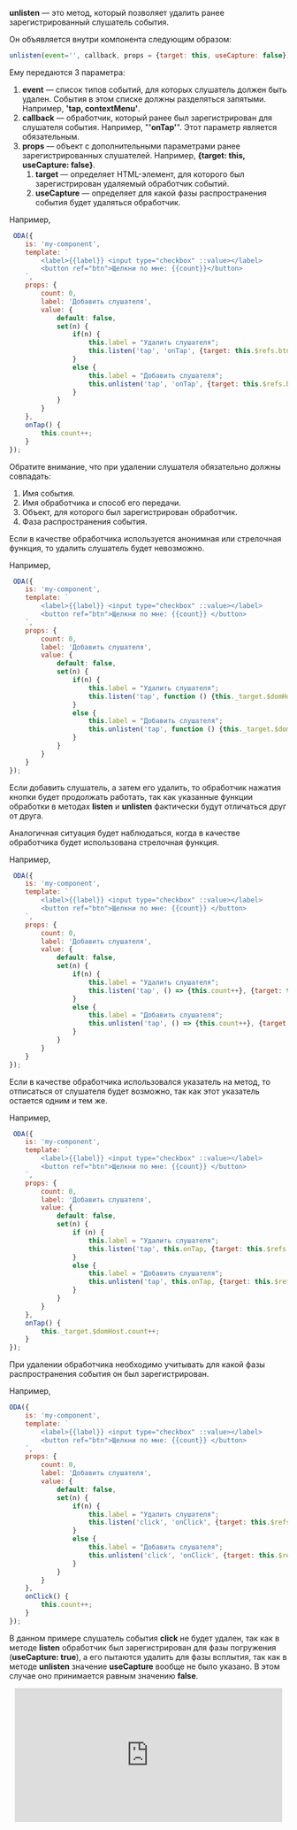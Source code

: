 **unlisten** — это метод, который позволяет удалить ранее зарегистрированный слушатель события.

Он объявляется внутри компонента следующим образом:

```javascript
unlisten(event='', callback, props = {target: this, useCapture: false})
```

Ему передаются 3 параметра:

1. **event** — список типов событий, для которых слушатель должен быть удален. События в этом списке должны разделяться запятыми. Например, **'tap, contextMenu'**.
1. **callback** — обработчик, который ранее был зарегистрирован для слушателя события. Например, "**'onTap'**". Этот параметр является обязательным.
1. **props** — объект с дополнительными параметрами ранее зарегистрированных слушателей. Например, **{target: this, useCapture: false}**.
    1. **target** — определяет HTML-элемент, для которого был зарегистрирован удаляемый обработчик событий.
    1. **useCapture** — определяет для какой фазы распространения события будет удаляться обработчик.

Например,

```javascript _run_line_edit_[my-component.js]
 ODA({
    is: 'my-component',
    template: `
        <label>{{label}} <input type="checkbox" ::value></label>
        <button ref="btn">Щелкни по мне: {{count}}</button>
    `,
    props: {
        count: 0,
        label: 'Добавить слушателя',
        value: {
            default: false,
            set(n) {
                if(n) {
                    this.label = "Удалить слушателя";
                    this.listen('tap', 'onTap', {target: this.$refs.btn});
                }
                else {
                    this.label = "Добавить слушателя";
                    this.unlisten('tap', 'onTap', {target: this.$refs.btn});
                }
            }
        }
    },
    onTap() {
        this.count++;
    }
});
 ```

Обратите внимание, что при удалении слушателя обязательно должны совпадать:

1. Имя события.
1. Имя обработчика и способ его передачи.
1. Объект, для которого был зарегистрирован обработчик.
1. Фаза распространения события.

Если в качестве обработчика используется анонимная или стрелочная функция, то удалить слушатель будет невозможно.

Например,

```javascript _run_line_edit_[my-component.js]
 ODA({
    is: 'my-component',
    template: `
        <label>{{label}} <input type="checkbox" ::value></label>
        <button ref="btn">Щелкни по мне: {{count}} </button>
    `,
    props: {
        count: 0,
        label: 'Добавить слушателя',
        value: {
            default: false,
            set(n) {
                if(n) {
                    this.label = "Удалить слушателя";
                    this.listen('tap', function () {this._target.$domHost.count++}, {target: this.$refs.btn});
                }
                else {
                    this.label = "Добавить слушателя";
                    this.unlisten('tap', function () {this._target.$domHost.count++}, {target: this.$refs.btn});
                }
            }
        }
    }
});
```

Если добавить слушатель, а затем его удалить, то обработчик нажатия кнопки будет продолжать работать, так как указанные функции обработки в методах **listen** и **unlisten** фактически будут отличаться друг от друга.

Аналогичная ситуация будет наблюдаться, когда в качестве обработчика будет использована стрелочная функция.

Например,

```javascript _run_line_edit_[my-component.js]
 ODA({
    is: 'my-component',
    template: `
        <label>{{label}} <input type="checkbox" ::value></label>
        <button ref="btn">Щелкни по мне: {{count}} </button>
    `,
    props: {
        count: 0,
        label: 'Добавить слушателя',
        value: {
            default: false,
            set(n) {
                if(n) {
                    this.label = "Удалить слушателя";
                    this.listen('tap', () => {this.count++}, {target: this.$refs.btn});
                }
                else {
                    this.label = "Добавить слушателя";
                    this.unlisten('tap', () => {this.count++}, {target: this.$refs.btn});
                }
            }
        }
    }
});
```

Если в качестве обработчика использовался указатель на метод, то отписаться от слушателя будет возможно, так как этот указатель остается одним и тем же.

Например,

```javascript _run_line_edit_[my-component.js]
 ODA({
    is: 'my-component',
    template: `
        <label>{{label}} <input type="checkbox" ::value></label>
        <button ref="btn">Щелкни по мне: {{count}} </button>
    `,
    props: {
        count: 0,
        label: 'Добавить слушателя',
        value: {
            default: false,
            set(n) {
                if (n) {
                    this.label = "Удалить слушателя";
                    this.listen('tap', this.onTap, {target: this.$refs.btn});
                }
                else {
                    this.label = "Добавить слушателя";
                    this.unlisten('tap', this.onTap, {target: this.$refs.btn});
                }
            }
        }
    },
    onTap() {
        this._target.$domHost.count++;
    }
});
```

При удалении обработчика необходимо учитывать для какой фазы распространения события он был зарегистрирован.

Например,

```javascript error_run_line_edit_[my-component.js]
ODA({
    is: 'my-component',
    template: `
        <label>{{label}} <input type="checkbox" ::value></label>
        <button ref="btn">Щелкни по мне: {{count}} </button>
    `,
    props: {
        count: 0,
        label: 'Добавить слушателя',
        value: {
            default: false,
            set(n) {
                if(n) {
                    this.label = "Удалить слушателя";
                    this.listen('click', 'onClick', {target: this.$refs.btn, useCapture: true});
                }
                else {
                    this.label = "Добавить слушателя";
                    this.unlisten('click', 'onClick', {target: this.$refs.btn});
                }
            }
        }
    },
    onClick() {
        this.count++;
    }
});
```

В данном примере слушатель события **click** не будет удален, так как в методе **listen** обработчик был зарегистрирован для фазы погружения (**useCapture: true**), а его пытаются удалить для фазы всплытия, так как в методе **unlisten** значение **useCapture** вообще не было указано. В этом случае оно принимается равным значению **false**.

<div style="position:relative;padding-bottom:48%; margin:10px">
    <iframe src="https://www.youtube.com/embed/rKUpOHvGhls?start=0" frameborder="0" allow="accelerometer; autoplay; encrypted-media; gyroscope; picture-in-picture" allowfullscreen 
    	style="position:absolute;width:100%;height:100%;"></iframe>
</div>
